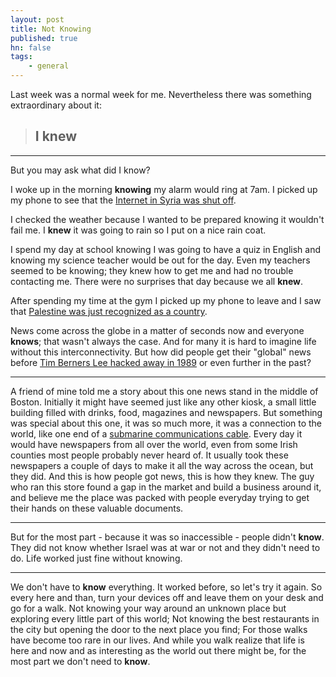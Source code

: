 ```yaml
---
layout: post
title: Not Knowing
published: true
hn: false
tags:
    - general
---
```


Last week was a normal week for me. Nevertheless there was something extraordinary about it:

> ## **I knew** ##

---

But you may ask what did I know?

I woke up in the morning **knowing** my alarm would ring at 7am. I picked up my phone to see that the [Internet in Syria was shut off](http://www.bbc.co.uk/news/technology-20546302).

I checked the weather because I wanted to be prepared knowing it wouldn't fail me. I **knew** it was going to rain so I put on a nice rain coat.

I spend my day at school knowing I was going to have a quiz in English and knowing my science teacher would be out for the day. Even my teachers seemed to be knowing; they knew how to get me and had no trouble contacting me. There were no surprises that day because we all **knew**.

After spending my time at the gym I picked up my phone to leave and I saw that [Palestine was just recognized as a country](http://www.bbc.co.uk/news/world-middle-east-20550864).

News come across the globe in a matter of seconds now and everyone **knows**; that wasn't always the case. And for many it is hard to imagine life without this interconnectivity. But how did people get their "global" news before [Tim Berners Lee hacked away in 1989](http://www.w3.org/People/Berners-Lee/) or even further in the past?

---

A friend of mine told me a story about this one news stand in the middle of Boston. Initially it might have seemed just like any other kiosk, a small little building filled with drinks, food, magazines and newspapers. But something was special about this one, it was so much more, it was a connection to the world, like one end of a [submarine communications cable](http://en.wikipedia.org/wiki/Submarine_communications_cable).
Every day it would have newspapers from all over the world, even from some Irish counties most people probably never heard of. It usually took these newspapers a couple of days to make it all the way across the ocean, but they did. And this is how people got news, this is how they knew.
The guy who ran this store found a gap in the market and build a business around it, and believe me the place was packed with people everyday trying to get their hands on these valuable documents.

---

But for the most part - because it was so inaccessible - people didn't **know**. They did not know whether Israel was at war or not and they didn't need to do. Life worked just fine without knowing.

---

We don't have to **know** everything. It worked before, so let's try it again. So every here and than, turn your devices off and leave them on your desk and go for a walk. Not knowing your way around an unknown place but exploring every little part of this world; Not knowing the best restaurants in the city but opening the door to the next place you find; For those walks have become too rare in our lives. And while you walk realize that life is here and now and as interesting as the world out there might be, for the most part we don't need to **know**.
